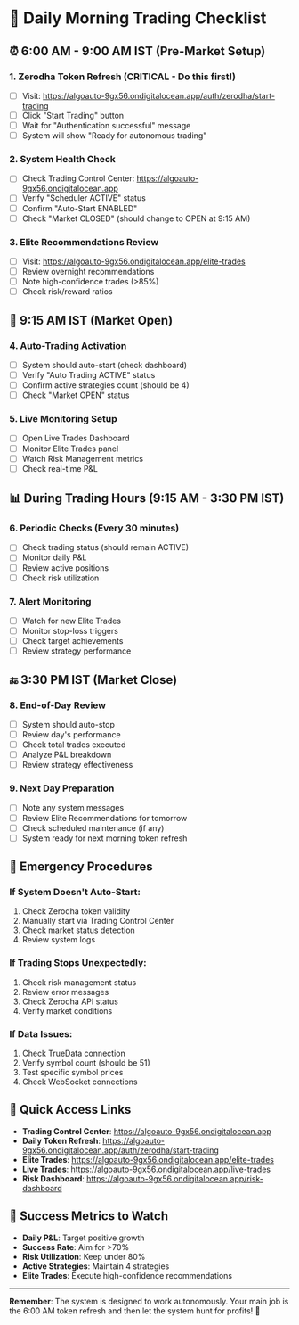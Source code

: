 # 🌅 Daily Morning Trading Checklist

## ⏰ **6:00 AM - 9:00 AM IST (Pre-Market Setup)**

### 1. **Zerodha Token Refresh** (CRITICAL - Do this first!)
- [ ] Visit: https://algoauto-9gx56.ondigitalocean.app/auth/zerodha/start-trading
- [ ] Click "Start Trading" button
- [ ] Wait for "Authentication successful" message
- [ ] System will show "Ready for autonomous trading"

### 2. **System Health Check**
- [ ] Check Trading Control Center: https://algoauto-9gx56.ondigitalocean.app
- [ ] Verify "Scheduler ACTIVE" status
- [ ] Confirm "Auto-Start ENABLED"
- [ ] Check "Market CLOSED" (should change to OPEN at 9:15 AM)

### 3. **Elite Recommendations Review**
- [ ] Visit: https://algoauto-9gx56.ondigitalocean.app/elite-trades
- [ ] Review overnight recommendations
- [ ] Note high-confidence trades (>85%)
- [ ] Check risk/reward ratios

## 🎯 **9:15 AM IST (Market Open)**

### 4. **Auto-Trading Activation**
- [ ] System should auto-start (check dashboard)
- [ ] Verify "Auto Trading ACTIVE" status
- [ ] Confirm active strategies count (should be 4)
- [ ] Check "Market OPEN" status

### 5. **Live Monitoring Setup**
- [ ] Open Live Trades Dashboard
- [ ] Monitor Elite Trades panel
- [ ] Watch Risk Management metrics
- [ ] Check real-time P&L

## 📊 **During Trading Hours (9:15 AM - 3:30 PM IST)**

### 6. **Periodic Checks (Every 30 minutes)**
- [ ] Check trading status (should remain ACTIVE)
- [ ] Monitor daily P&L
- [ ] Review active positions
- [ ] Check risk utilization

### 7. **Alert Monitoring**
- [ ] Watch for new Elite Trades
- [ ] Monitor stop-loss triggers
- [ ] Check target achievements
- [ ] Review strategy performance

## 🔚 **3:30 PM IST (Market Close)**

### 8. **End-of-Day Review**
- [ ] System should auto-stop
- [ ] Review day's performance
- [ ] Check total trades executed
- [ ] Analyze P&L breakdown
- [ ] Review strategy effectiveness

### 9. **Next Day Preparation**
- [ ] Note any system messages
- [ ] Review Elite Recommendations for tomorrow
- [ ] Check scheduled maintenance (if any)
- [ ] System ready for next morning token refresh

## 🚨 **Emergency Procedures**

### If System Doesn't Auto-Start:
1. Check Zerodha token validity
2. Manually start via Trading Control Center
3. Check market status detection
4. Review system logs

### If Trading Stops Unexpectedly:
1. Check risk management status
2. Review error messages
3. Check Zerodha API status
4. Verify market conditions

### If Data Issues:
1. Check TrueData connection
2. Verify symbol count (should be 51)
3. Test specific symbol prices
4. Check WebSocket connections

## 📱 **Quick Access Links**

- **Trading Control Center**: https://algoauto-9gx56.ondigitalocean.app
- **Daily Token Refresh**: https://algoauto-9gx56.ondigitalocean.app/auth/zerodha/start-trading
- **Elite Trades**: https://algoauto-9gx56.ondigitalocean.app/elite-trades
- **Live Trades**: https://algoauto-9gx56.ondigitalocean.app/live-trades
- **Risk Dashboard**: https://algoauto-9gx56.ondigitalocean.app/risk-dashboard

## 🎯 **Success Metrics to Watch**

- **Daily P&L**: Target positive growth
- **Success Rate**: Aim for >70%
- **Risk Utilization**: Keep under 80%
- **Active Strategies**: Maintain 4 strategies
- **Elite Trades**: Execute high-confidence recommendations

---

**Remember**: The system is designed to work autonomously. Your main job is the 6:00 AM token refresh and then let the system hunt for profits! 🎯 